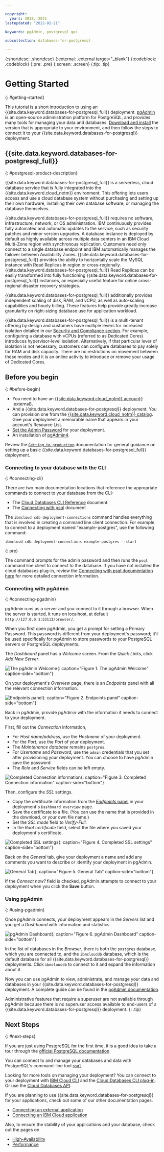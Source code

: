 ```yaml
---

copyright:
  years: 2018, 2021
lastupdated: "2022-02-21"

keywords: pgAdmin, postgresql gui

subcollection: databases-for-postgresql

---
```


{:shortdesc: .shortdesc}
{:external: .external target="_blank"}
{:codeblock: .codeblock}
{:pre: .pre}
{:screen: .screen}
{:tip: .tip}

# Getting Started
{: #getting-started}

This tutorial is a short introduction to using an {{site.data.keyword.databases-for-postgresql_full}} deployment. [pgAdmin](https://www.pgadmin.org/) is an open-source administration platform for PostgreSQL, and provides many tools for managing your data and databases. [Download and install](https://www.pgadmin.org/download/) the version that is appropriate to your environment, and then follow the steps to connect it to your {{site.data.keyword.databases-for-postgresql}} deployment.

## {{site.data.keyword.databases-for-postgresql_full}}
{: #postgresql-product-description}

{{site.data.keyword.databases-for-postgresql_full}} is a serverless, cloud database service that is fully integrated into the {{site.data.keyword.cloud_notm}} environment. This offering lets users access and use a cloud database system without purchasing and setting up their own hardware, installing their own database software, or managing the database themselves.

{{site.data.keyword.databases-for-postgresql_full}} requires no software, infrastructure, network, or OS administration. IBM continuously provides fully automated and automatic updates to the service, such as security patches and minor version upgrades. A database instance is deployed by default as highly available across multiple data centers in an IBM Cloud Multi-Zone region with synchronous replication. Customers need only connect to a single database endpoint and IBM automatically manages the failover between Availability Zones. {{site.data.keyword.databases-for-postgresql_full}} provides the ability to horizontally scale the MySQL instance with Read Replicas in region or cross-regionally. {{site.data.keyword.databases-for-postgresql_full}} Read Replicas can be easily transformed into fully functioning {{site.data.keyword.databases-for-postgresql_full}} instances, an especially useful feature for online cross-regional disaster recovery strategies.

{{site.data.keyword.databases-for-postgresql_full}} additionally provides independent scaling of disk, RAM, and vCPU, as well as auto-scaling capabilities and hourly billing. These features help provide greatly increase granularity on right-sizing database use for application workload.

{{site.data.keyword.databases-for-postgresql_full}} is a multi-tenant offering by design and customers have multiple levers for increased isolation detailed in our [Security and Compliance section](/docs/cloud-databases?topic=cloud-databases-manage-security-compliance). For example, configuring a database with vCPUs (referred to as Dedicated Cores) introduces hypervisor-level isolation. Alternatively, if that particular lever of isolation is not necessary, customers can configure databases to pay solely for RAM and disk capacity. There are no restrictions on movement between these modes and it is an online activity to introduce or remove your usage of Dedicated Cores.

## Before you begin
{: #before-begin}

- You need to have an [{{site.data.keyword.cloud_notm}} account](https://cloud.ibm.com/registration){: .external}.
- And a {{site.data.keyword.databases-for-postgresql}} deployment. You can provision one from the [{{site.data.keyword.cloud_notm}} catalog](https://cloud.ibm.com/catalog/services/databases-for-postgresql). Give your deployment a memorable name that appears in your account's Resource List.
- [Set the Admin Password](/docs/databases-for-postgresql?topic=databases-for-postgresql-admin-password) for your deployment.
- An installation of [pgAdmin4](https://www.pgadmin.org/download/).

Review the [`Getting to production`](/docs/cloud-databases?topic=cloud-databases-best-practices) documentation for general guidance on setting up a basic {{site.data.keyword.databases-for-postgresql_full}} deployment.

### Connecting to your database with the CLI
{: #connecting-cli}

There are two main documentation locations that reference the appropriate commands to connect to your database from the CLI:
- The [Cloud Databases CLI Reference](https://cloud.ibm.com/docs/databases-cli-plugin?topic=databases-cli-plugin-cdb-reference) document. 
- The [Connecting with psql](/docs/databases-for-postgresql?topic=databases-for-postgresql-connecting-psql) document 

The `ibmcloud cdb deployment-connections` command handles everything that is involved in creating a command line client connection. For example, to connect to a deployment named  "example-postgres", use the following command:

```shell
ibmcloud cdb deployment-connections example-postgres --start
```
{: pre}

The command prompts for the admin password and then runs the `psql` command line client to connect to the database. If you have not installed the cloud databases plug-in, review the [Connecting with psql documentation here](/docs/databases-for-postgresql?topic=databases-for-postgresql-connecting-psql) for more detailed connection information.

### Connecting with pgAdmin
{: #connecting-pgadmin}

pgAdmin runs as a server and you connect to it through a browser. When the server is started, it runs on localhost, at default `http://127.0.0.1:53113/browser/`.

When you first open pgAdmin, you get a prompt for setting a Primary Password. This password is different from your deployment's password; it'll be used specifically for pgAdmin to store passwords to your PostgreSQL servers or PostgreSQL deployments.

The _Dashboard_ panel has a _Welcome_ screen. From the _Quick Links_, click _Add New Server_.

![The pgAdmin Welcome](images/getting-started-pgAdmin-welcome.png){: caption="Figure 1. The pgAdmin Welcome" caption-side="bottom"}

On your deployment's _Overview_ page, there is an _Endpoints_ panel with all the relevant connection information.

![Endpoints panel](images/getting-started-endpoints-panel.png){: caption="Figure 2. Endpoints panel" caption-side="bottom"}

Back in pgAdmin, provide pgAdmin with the information it needs to connect to your deployment. 

First, fill out the _Connection_ information, 
- For _Host name/address_, use the _Hostname_ of your deployment.
- For the _Port_, use the _Port_ of your deployment.
- The _Maintenance database_ remains `postgres`.
- For _Username_ and _Password_, use the `admin` credentials that you set after provisioning your deployment. You can choose to have pgAdmin save the password.
- The _Role_ and _Service_ fields can be left empty.

![Completed Connection information](images/getting-started-connection-info.png){: caption="Figure 3. Completed Connection information" caption-side="bottom"}

Then, configure the _SSL_ settings.
- Copy the certificate information from the [_Endpoints_ panel](/docs/databases-for-postgresql?topic=databases-for-postgresql-connection-strings) in your deployment's `Dashboard overview` page.
- Save the certificate  to a file. (You can use the name that is provided in the download, or your own file name.)
- Set the _SSL mode_ field to _Verify-Full_.
- In the _Root certificate_ field, select the file where you saved your deployment's certificate.

![Completed SSL settings](images/getting-started-ssl-settings.png){: caption="Figure 4. Completed SSL settings" caption-side="bottom"}

Back on the _General_ tab, give your deployment a name and add any comments you want to describe or identify your deployment in pgAdmin.

![General Tab](images/getting-started-pgAdmin-general.png){: caption="Figure 5. General Tab" caption-side="bottom"}

If the _Connect now?_ field is checked, pgAdmin attempts to connect to your deployment when you click the **Save** button.

### Using pgAdmin
{: #using-pgadmin}

Once pgAdmin connects, your deployment appears in the _Servers_ list and you get a _Dashboard_ with information and statistics. 

![pgAdmin Dashboard](images/getting-started-pgAdmin-Dashboard.png){: caption="Figure 6. pgAdmin Dashboard" caption-side="bottom"}

In the list of databases in the _Browser_, there is both the `postgres` database, which you are connected to, and the `ibmclouddb` database, which is the default database for all {{site.data.keyword.databases-for-postgresql}} deployments. Click `ibmclouddb` to connect to it and expand the information about it.

Now you can use pgAdmin to view, administrate, and manage your data and databases in your {{site.data.keyword.databases-for-postgresql}} deployment. A complete guide can be found in the [pgAdmin documentation](https://www.pgadmin.org/docs/pgadmin4/latest/index.html).

Administrative features that require a superuser are not available through pgAdmin because there is no superuser access available to end-users of a {{site.data.keyword.databases-for-postgresql}} deployment.
{: .tip}

## Next Steps
{: #next-steps}

If you are just using PostgreSQL for the first time, it is a good idea to take a tour through the [official PostgreSQL documentation](https://www.postgresql.org/docs/). 

You can connect to and manage your databases and data with PostgreSQL's command-line tool [`psql`](/docs/databases-for-postgresql?topic=databases-for-postgresql-connecting-psql).

Looking for more tools on managing your deployment? You can connect to your deployment with [IBM Cloud CLI](/docs/cli?topic=cli-install-ibmcloud-cli) and the [Cloud Databases CLI plug-in](/docs/databases-cli-plugin?topic=databases-cli-plugin-cdb-reference). Or use the [Cloud Databases API](https://cloud.ibm.com/apidocs/cloud-databases-api).

If you are planning to use {{site.data.keyword.databases-for-postgresql}} for your applications, check out some of our other documentation pages.
- [Connecting an external application](/docs/databases-for-postgresql?topic=databases-for-postgresql-external-app)
- [Connecting an IBM Cloud application](/docs/databases-for-postgresql?topic=databases-for-postgresql-ibmcloud-app)

Also, to ensure the stability of your applications and your database, check out the pages on 
- [High-Availability](/docs/databases-for-postgresql?topic=databases-for-postgresql-high-availability)
- [Performance](/docs/databases-for-postgresql?topic=databases-for-postgresql-performance)
